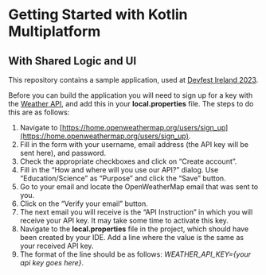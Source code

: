 # Getting Started with Kotlin Multiplatform
## With Shared Logic and UI

This repository contains a sample application, used at [Devfest Ireland 2023](https://gdg.community.dev/events/details/google-gdg-dublin-presents-devfest-ireland-2023/).

Before you can build the application you will need to sign up for a key with the [Weather API](https://openweathermap.org/api), and add this in your **local.properties** file. The steps to do this are as follows:

1. Navigate to [https://home.openweathermap.org/users/sign_up](https://home.openweathermap.org/users/sign_up).
2. Fill in the form with your username, email address (the API key will be sent here), and password.
3. Check the appropriate checkboxes and click on “Create account”.
4. Fill in the “How and where will you use our API?” dialog. Use “Education/Science” as “Purpose” and click the “Save” button.
5. Go to your email and locate the OpenWeatherMap email that was sent to you.
6. Click on the “Verify your email” button.
7. The next email you will receive is the “API Instruction” in which you will receive
   your API key. It may take some time to activate this key.
8. Navigate to the **local.properties** file in the
   project, which should have been created by your IDE. Add a line where the value is the same as your received API key.
9. The format of the line should be as follows: *WEATHER\_API\_KEY={your api key goes here}*.